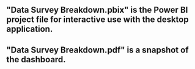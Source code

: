 ## "Data Survey Breakdown.pbix" is the Power BI project file for interactive use with the desktop application.
## "Data Survey Breakdown.pdf" is a snapshot of the dashboard.
